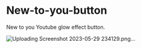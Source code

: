 # New-to-you-button
New to you Youtube glow effect button.


![Uploading Screenshot 2023-05-29 234129.png…]()

